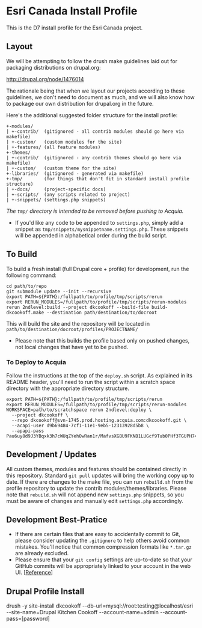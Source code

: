 Esri Canada Install Profile
===========================

This is the D7 install profile for the Esri Canada project.

Layout
------

We will be attempting to follow the drush make guidelines laid out for
packaging distributions on drupal.org:

http://drupal.org/node/1476014

The rationale being that when we layout our projects according to these
guidelines, we don't need to document as much, and we will also know how
to package our own distribution for drupal.org in the future.

Here's the additional suggested folder structure for the install profile:

    +-modules/
    | +-contrib/  (gitignored - all contrib modules should go here via makefile)
    | +-custom/   (custom modules for the site)
    | +-features/ (all feature modules)
    +-themes/
    | +-contrib/  (gitignored - any contrib themes should go here via makefile)
    | +-custom/   (custom theme for the site)
    +-libraries/  (gitignored - generated via makefile)  
    +-tmp/        (for things that don't fit in standard install profile structure)
    | +-docs/     (project-specific docs)
    | +-scripts/  (any scripts related to project)
    | +-snippets/ (settings.php snippets)

*The `tmp/` directory is intended to be removed before pushing to Acquia.*

* If you'd like any code to be appended to `settings.php`, simply add a
  snippet as `tmp/snippets/mysnippetname.settings.php`. These snippets
will be appended in alphabetical order during the build script.

To Build
--------

To build a fresh install (full Drupal core + profile) for development,
run the following command:

    cd path/to/repo
    git submodule update --init --recursive
    export PATH=${PATH}:/fullpath/to/profile/tmp/scripts/rerun
    export RERUN_MODULES=/fullpath/to/profile/tmp/scripts/rerun-modules
    rerun 2ndlevel:build --project dkcookoff --build-file build-dkcookoff.make --destination path/destination/to/docroot

This will build the site and the repository will be located in
`path/to/destination/docroot/profiles/PROJECTNAME/`

* Please note that this builds the profile based only on pushed changes,
  not local changes that have yet to be pushed.

### To Deploy to Acquia

Follow the instructions at the top of the `deploy.sh` script. As
explained in its README header, you'll need to run the script within a
scratch space directory with the appropriate directory structure.

    export PATH=${PATH}:/fullpath/to/profile/tmp/scripts/rerun
    export RERUN_MODULES=/fullpath/to/profile/tmp/scripts/rerun-modules
    WORKSPACE=path/to/scratchspace rerun 2ndlevel:deploy \
      --project dkcookoff \
      --repo dkcookoff@svn-1745.prod.hosting.acquia.com:dkcookoff.git \
      --acapi-user d9b69484-7cf1-11e1-9eb5-12313928d5b8 \
      --apapi-pass Pau6uy8d9J3YBqxk3h7cWUqZYehOwRan1r/MafvsXGBU9FKNB1LUGcf9Tub0PHf3TGUPH74W1NYw


Development / Updates
---------------------

All custom themes, modules and features should be contained directly in
this repository. Standard `git pull` updates will bring the working copy
up to date. If there are changes to the make file, you can run
`rebuild.sh` from the profile repository to update the contrib
modules/themes/libraries. Please note that `rebuild.sh` will not append
new `settings.php` snippets, so you must be aware of changes and
manually edit `settings.php` accordingly.

Development Best-Pratice
------------------------

* If there are certain files that are easy to accidentally commit to
  Git, please consider updating the `.gitignore` to help others avoid
common mistakes. You'll notice that common compression formats like
`*.tar.gz` are already excluded.
* Please ensure that your `git config` settings are up-to-date so that
  your GitHub commits will be appropriately linked to your account in
the web UI. [[Reference][github-git-setup]]

<!-- Links -->
   [github-git-setup]: https://help.github.com/articles/set-up-git
   
Drupal Profile Install
----------------------

drush -y site-install dkcookoff --db-url=mysql://root:testing@localhost/esri --site-name=Drupal Kitchen Cookoff --account-name=admin --account-pass=[password]

